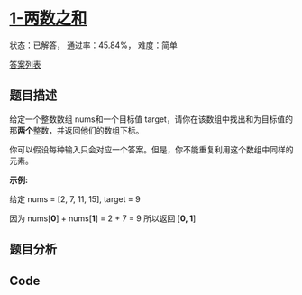 # [1-两数之和](https://leetcode-cn.com/problems/1)

状态：已解答， 通过率：45.84%， 难度：简单

[答案列表](Solutions/answer_list.md)

## 题目描述
给定一个整数数组 nums和一个目标值 target，请你在该数组中找出和为目标值的那**两个**整数，并返回他们的数组下标。

你可以假设每种输入只会对应一个答案。但是，你不能重复利用这个数组中同样的元素。

**示例:**


给定 nums = [2, 7, 11, 15], target = 9

因为 nums[**0**] + nums[**1**] = 2 + 7 = 9
所以返回 [**0, 1**]





## 题目分析


## Code

